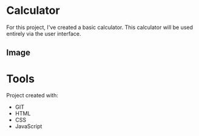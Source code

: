 # Calculator

For this project, I've created a basic calculator. This calculator will be used entirely via the user interface.

## Image

<!-- ![App Screenshot](https://i.postimg.cc/GmBJmr8c/Image.jpg) -->


# Tools

Project created with:

- GIT
- HTML
- CSS
- JavaScript